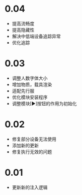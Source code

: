 # 0.04
- 提高流畅度
- 提高隐藏性
- 解决中低端设备追踪异常
- 优化追踪

# 0.03
- 调整人数字体大小
- 增加物质，载具渲染
- 适配先行服
- 优化模块安装程序
- 调整模块[▶]按钮的作用为初始化

# 0.02
- 修复部分设备无法使用
- 添加新的更新
- 修复执行无效的问题

# 0.01

- 更新新的注入逻辑
